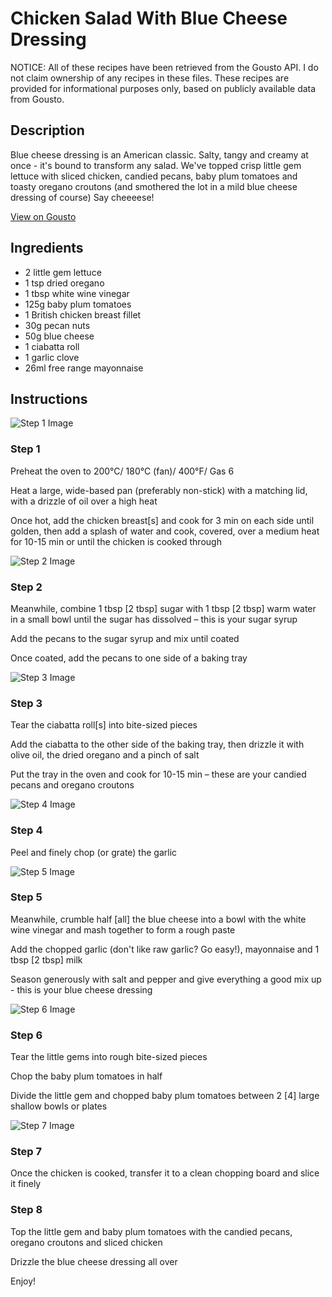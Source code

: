 # Chicken Salad With Blue Cheese Dressing

NOTICE: All of these recipes have been retrieved from the Gousto API. I do not claim ownership of any recipes in these files. These recipes are provided for informational purposes only, based on publicly available data from Gousto.

## Description

Blue cheese dressing is an American classic. Salty, tangy and creamy at once - it's bound to transform any salad. We've topped crisp little gem lettuce with sliced chicken, candied pecans, baby plum tomatoes and toasty oregano croutons (and smothered the lot in a mild blue cheese dressing of course) Say cheeeese!

[View on Gousto](https://www.gousto.co.uk/recipes/cookbook/chicken-salad-with-blue-cheese-dressing)

## Ingredients

- 2 little gem lettuce
- 1 tsp dried oregano
- 1 tbsp white wine vinegar 
- 125g baby plum tomatoes
- 1 British chicken breast fillet
- 30g pecan nuts
- 50g blue cheese
- 1 ciabatta roll
- 1 garlic clove
- 26ml free range mayonnaise

## Instructions

![Step 1 Image](https://production-media.gousto.co.uk/cms/recipe-step-image/1037.-step-1-x200.jpg)

### Step 1

Preheat the oven to 200&deg;C/ 180&deg;C (fan)/ 400&deg;F/ Gas 6


Heat a large, wide-based pan (preferably non-stick) with a matching lid, with a drizzle of oil over a high heat


Once hot, add the chicken breast<span class="text-danger">[s]</span>&nbsp;and cook for 3 min on each side until golden, then add&nbsp;a splash of water and cook, covered, over a&nbsp;medium heat for 10-15 min or until the chicken is cooked through

![Step 2 Image](https://production-media.gousto.co.uk/cms/recipe-step-image/1037.-step-2-x200.jpg)

### Step 2

Meanwhile, combine 1 tbsp <span class="text-danger">[2 tbsp]</span> sugar with 1 tbsp <span class="text-danger">[2 tbsp]</span> warm water in a small bowl until the sugar has dissolved &ndash; this is your sugar syrup


Add the pecans&nbsp;to the sugar syrup and mix until coated&nbsp;


Once coated, add the pecans to one side of a baking tray&nbsp;

![Step 3 Image](https://production-media.gousto.co.uk/cms/recipe-step-image/1037.-step-3-x200.jpg)

### Step 3

Tear the ciabatta roll<span class="text-danger">[s]</span> into bite-sized pieces&nbsp;


Add the&nbsp;ciabatta to the other side of the baking tray, then drizzle it with olive oil, the dried&nbsp;oregano and&nbsp;a pinch of salt


Put the tray in the oven and cook for 10-15 min &ndash; these are your&nbsp;candied pecans and oregano croutons

![Step 4 Image](https://production-media.gousto.co.uk/cms/recipe-step-image/1037.-step-4-x200.jpg)

### Step 4

Peel and finely chop (or grate) the garlic

![Step 5 Image](https://production-media.gousto.co.uk/cms/recipe-step-image/1037.-step-5-x200.jpg)

### Step 5

Meanwhile, crumble half <span class="text-danger">[all]</span> the blue cheese into a bowl with the&nbsp;white wine vinegar and mash together to form a rough paste&nbsp;


Add the chopped garlic (don't like raw garlic? Go easy!), mayonnaise and 1 tbsp<span class="text-danger"> [2 tbsp]</span>&nbsp;milk


Season generously with salt and pepper and give everything a good mix up -&nbsp;this is your&nbsp;blue cheese dressing

![Step 6 Image](https://production-media.gousto.co.uk/cms/recipe-step-image/1037.-step-6-x200.jpg)

### Step 6

Tear the little gems into rough bite-sized pieces


Chop the baby plum tomatoes in half


Divide the little gem and chopped baby plum tomatoes between 2<span class="text-danger"> [4]</span> large shallow bowls or plates&nbsp;

![Step 7 Image](https://production-media.gousto.co.uk/cms/recipe-step-image/1037.-step-7-x200.jpg)

### Step 7

Once the chicken is cooked, transfer it to a clean chopping board and slice it finely

### Step 8

Top the little gem and&nbsp;baby plum tomatoes&nbsp;with the candied pecans, oregano croutons and sliced chicken


Drizzle the blue cheese dressing all over


Enjoy!


&nbsp;

